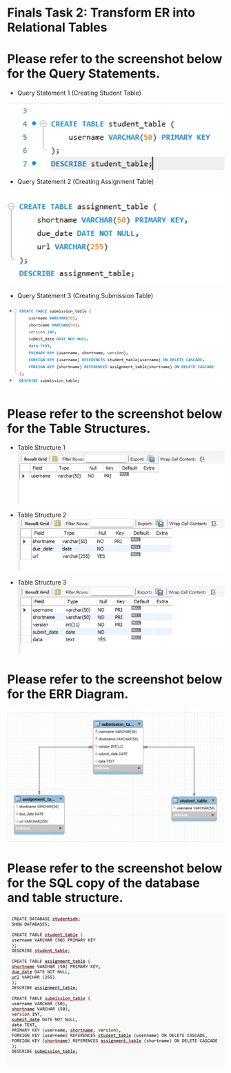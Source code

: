 # Finals Task 2: Transform ER into Relational Tables
# Please refer to the screenshot below for the Query Statements.

- Query Statement 1 (Creating Student Table)
  
![Sample Output](images/query1.png)

- Query Statement 2 (Creating Assignment Table)
  
![Sample Output](images/query2.png)

- Query Statement 3 (Creating Submission Table)
  
![Sample Output](images/query3.png)

# Please refer to the screenshot below for the Table Structures.

- Table Structure 1
![Sample Output](images/table1.png)

- Table Structure 2
![Sample Output](images/table2.png)

- Table Structure 3
![Sample Output](images/table3.png)

# Please refer to the screenshot below for the ERR Diagram.
  
![Sample Output](images/task2diagram.png)

# Please refer to the screenshot below for the SQL copy of the database and table structure.
  
![Sample Output](images/SQLcode2.png)
